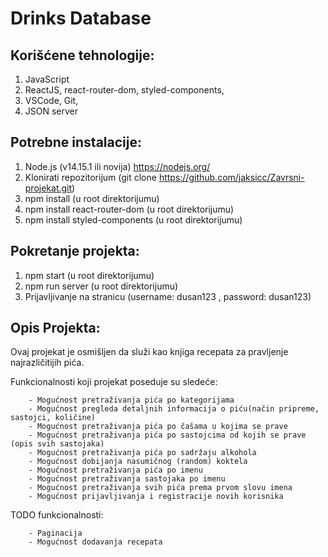 <h1>Drinks Database</h1>

<h2>Korišćene tehnologije:</h2>

1. JavaScript
2. ReactJS, react-router-dom, styled-components,
3. VSCode, Git,
4. JSON server

<h2>Potrebne instalacije:</h2>

1. Node.js (v14.15.1 ili novija) https://nodejs.org/
2. Klonirati repozitorijum (git clone https://github.com/jaksicc/Zavrsni-projekat.git)
3. npm install (u root direktorijumu)
4. npm install react-router-dom (u root direktorijumu)
5. npm install styled-components (u root direktorijumu)


<h2>Pokretanje projekta:</h2>

1. npm start (u root direktorijumu)
2. npm run server (u root direktorijumu)
3. Prijavljivanje na stranicu (username: dusan123 , password: dusan123)

<h2>Opis Projekta:</h2>

Ovaj projekat je osmišljen da služi kao knjiga recepata za pravljenje najrazličitijih pića.

Funkcionalnosti koji projekat poseduje su sledeće:

    	- Mogućnost pretraživanja pića po kategorijama
    	- Mogućnost pregleda detaljnih informacija o piću(način pripreme, sastojci, količine)
        - Mogućnost pretraživanja pića po čašama u kojima se prave
        - Mogućnost pretraživanja pića po sastojcima od kojih se prave (opis svih sastojaka)
        - Mogućnost pretraživanja pića po sadržaju alkohola
        - Mogućnost dobijanja nasumičnog (random) koktela
        - Mogućnost pretraživanja pića po imenu
        - Mogućnost pretraživanja sastojaka po imenu
        - Mogućnost pretraživanja svih pića prema prvom slovu imena
        - Mogućnost prijavljivanja i registracije novih korisnika

TODO funkcionalnosti:

        - Paginacija
        - Mogućnost dodavanja recepata


    
